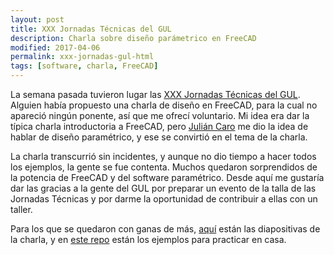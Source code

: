 ```yaml
---
layout: post
title: XXX Jornadas Técnicas del GUL
description: Charla sobre diseño parámetrico en FreeCAD
modified: 2017-04-06
permalink: xxx-jornadas-gul-html
tags: [software, charla, FreeCAD]
---
```


La semana pasada tuvieron lugar las [XXX Jornadas Técnicas del GUL](https://cursos.gul.es/xxx-jornadas-tecnicas-del-gul). Alguien había propuesto una charla de diseño en FreeCAD, para la cual no apareció ningún ponente, así que me ofrecí voluntario. Mi idea era dar la típica charla introductoria a FreeCAD, pero [Julián Caro]() me dio la idea de hablar de diseño paramétrico, y ese se convirtió en el tema de la charla.

La charla transcurrió sin incidentes, y aunque no dio tiempo a hacer todos los ejemplos, la gente se fue contenta. Muchos quedaron sorprendidos de la potencia de FreeCAD y del software paramétrico. Desde aquí me gustaría dar las gracias a la gente del GUL por preparar un evento de la talla de las Jornadas Técnicas y por darme la oportunidad de contribuir a ellas con un taller.

Para los que se quedaron con ganas de más, [aquí](http://destevez.me/parametric-FreeCAD-gul-talk-2017/) están las diapositivas de la charla, y en [este repo](https://github.com/David-Estevez/parametric-FreeCAD-gul-talk-2017) están los ejemplos para practicar en casa.
